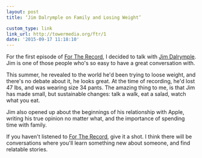 ```yaml
---
layout: post
title: ‘Jim Dalrymple on Family and Losing Weight’

custom_type: link
link_url: http://towermedia.org/ftr/1
date: '2015-09-17 11:18:10'
---
```

For the first episode of [For The Record](http://towermedia.org/ftr), I decided to talk with [Jim Dalrymple](https://twitter.com/jdalrymple). Jim is one of those people who's so easy to have a great conversation with.

This summer, he revealed to the world he'd been trying to loose weight, and there's no debate about it, he looks great. At the time of recording, he'd lost 47 lbs, and was wearing size 34 pants. The amazing thing to me, is that Jim has made small, but sustainable changes: talk a walk, eat a salad, watch what you eat. 

Jim also opened up about the beginnings of his relationship with Apple, writing his true opinion no matter what, and the importance of spending time with family.

If you haven't listened to [For The Record](http://towermedia.org/ftr), give it a shot. I think there will be conversations where you'll learn something new about someone, and find relatable stories.
